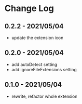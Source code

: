 # Change Log

## 0.2.2 - 2021/05/04

- update the extension icon

## 0.2.0 - 2021/05/04

- add autoDetect setting
- add ignoreFileExtensions setting

## 0.1.0 - 2021/05/04

- rewrite, refactor whole extension
